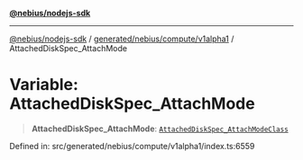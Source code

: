 [**@nebius/nodejs-sdk**](../../../../../README.md)

***

[@nebius/nodejs-sdk](../../../../../README.md) / [generated/nebius/compute/v1alpha1](../README.md) / AttachedDiskSpec\_AttachMode

# Variable: AttachedDiskSpec\_AttachMode

> **AttachedDiskSpec\_AttachMode**: [`AttachedDiskSpec_AttachModeClass`](../type-aliases/AttachedDiskSpec_AttachModeClass.md)

Defined in: src/generated/nebius/compute/v1alpha1/index.ts:6559
